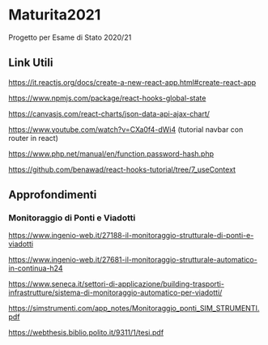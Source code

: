 # Maturita2021

Progetto per Esame di Stato 2020/21

## Link Utili

https://it.reactjs.org/docs/create-a-new-react-app.html#create-react-app

https://www.npmjs.com/package/react-hooks-global-state

https://canvasjs.com/react-charts/json-data-api-ajax-chart/

https://www.youtube.com/watch?v=CXa0f4-dWi4  (tutorial navbar con router in react)

https://www.php.net/manual/en/function.password-hash.php

https://github.com/benawad/react-hooks-tutorial/tree/7_useContext



## Approfondimenti

### Monitoraggio di Ponti e Viadotti

https://www.ingenio-web.it/27188-il-monitoraggio-strutturale-di-ponti-e-viadotti

https://www.ingenio-web.it/27681-il-monitoraggio-strutturale-automatico-in-continua-h24

https://www.seneca.it/settori-di-applicazione/building-trasporti-infrastrutture/sistema-di-monitoraggio-automatico-per-viadotti/

https://simstrumenti.com/app_notes/Monitoraggio_ponti_SIM_STRUMENTI.pdf

https://webthesis.biblio.polito.it/9311/1/tesi.pdf
